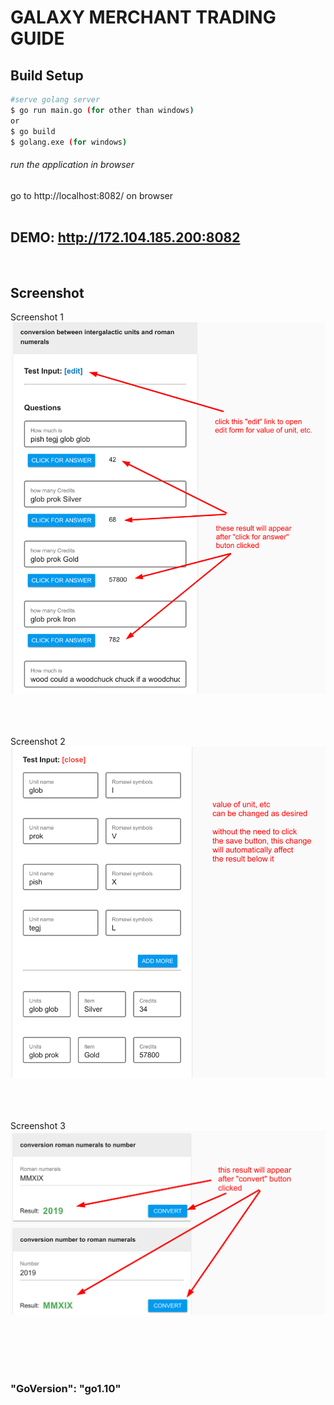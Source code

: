 # GALAXY MERCHANT TRADING GUIDE


## Build Setup

``` bash
#serve golang server
$ go run main.go (for other than windows)
or
$ go build
$ golang.exe (for windows)


```

###### run the application in browser
go to http://localhost:8082/ on browser
<br/><br/>


## DEMO: http://172.104.185.200:8082
<br/>


## Screenshot

Screenshot 1
![alt text](https://raw.githubusercontent.com/nawikart/README_IMAGES/master/galaxy/ss1.png)
<br/><br/><br/><br/>


Screenshot 2
![alt text](https://raw.githubusercontent.com/nawikart/README_IMAGES/master/galaxy/ss2.png)
<br/><br/><br/><br/>


Screenshot 3
![alt text](https://raw.githubusercontent.com/nawikart/README_IMAGES/master/galaxy/ss3.png)

<br/><br/><br/><br/>
### "GoVersion": "go1.10"
